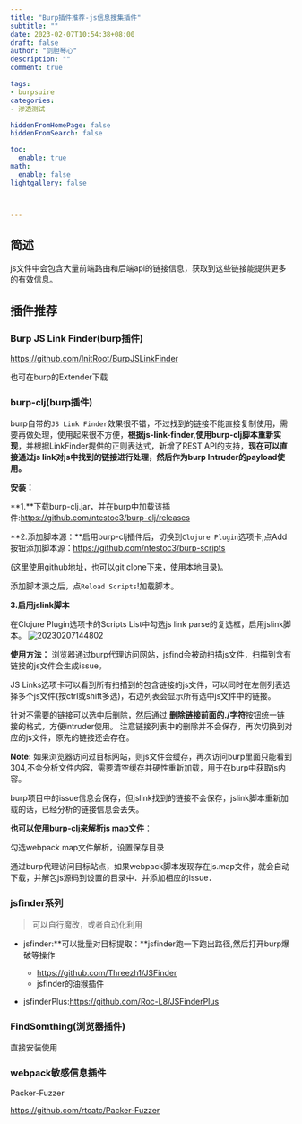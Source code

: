 ```yaml
---
title: "Burp插件推荐-js信息搜集插件"
subtitle: ""
date: 2023-02-07T10:54:38+08:00
draft: false
author: "剑胆琴心"
description: ""
comment: true

tags:
- burpsuire
categories:
- 渗透测试

hiddenFromHomePage: false
hiddenFromSearch: false

toc:
  enable: true
math:
  enable: false
lightgallery: false



---
```


<!--more-->



## 简述

js文件中会包含大量前端路由和后端api的链接信息，获取到这些链接能提供更多的有效信息。





## 插件推荐

### Burp JS Link Finder(burp插件)

https://github.com/InitRoot/BurpJSLinkFinder



也可在burp的Extender下载









### burp-clj(burp插件)

burp自带的`JS Link Finder`效果很不错，不过找到的链接不能直接复制使用，需要再做处理，使用起来很不方便，**根据js-link-finder,使用burp-clj脚本重新实现**，并根据LinkFinder提供的正则表达式，新增了REST API的支持，**现在可以直接通过js link对js中找到的链接进行处理，然后作为burp Intruder的payload使用。**



**安装：**

**1.**下载burp-clj.jar，并在burp中加载该插件:https://github.com/ntestoc3/burp-clj/releases

**2.添加脚本源：**启用burp-clj插件后，切换到`Clojure Plugin`选项卡,点Add按钮添加脚本源：https://github.com/ntestoc3/burp-scripts  

(这里使用github地址，也可以git clone下来，使用本地目录)。



添加脚本源之后，点`Reload Scripts`!加载脚本。



**3.启用jslink脚本**

在Clojure Plugin选项卡的Scripts List中勾选js link parse的复选框，启用jslink脚本。
![20230207144802](http://image.xpshuai.cn/20230207144802.png)




**使用方法：**
浏览器通过burp代理访问网站，jsfind会被动扫描js文件，扫描到含有链接的js文件会生成issue。

JS Links选项卡可以看到所有扫描到的包含链接的js文件，可以同时在左侧列表选择多个js文件(按ctrl或shift多选)，右边列表会显示所有选中js文件中的链接。

针对不需要的链接可以选中后删除，然后通过 **删除链接前面的./字符**按钮统一链接的格式，方便intruder使用。
注意链接列表中的删除并不会保存，再次切换到对应的js文件，原先的链接还会存在。


**Note:**
如果浏览器访问过目标网站，则js文件会缓存，再次访问burp里面只能看到304,不会分析文件内容，需要清空缓存并硬性重新加载，用于在burp中获取js内容。

burp项目中的issue信息会保存，但jslink找到的链接不会保存，jslink脚本重新加载的话，已经分析的链接信息会丢失。







**也可以使用burp-clj来解析js map文件**：

勾选webpack map文件解析，设置保存目录

通过burp代理访问目标站点，如果webpack脚本发现存在js.map文件，就会自动下载，并解包js源码到设置的目录中．并添加相应的issue．








### jsfinder系列

> 可以自行魔改，或者自动化利用

- jsfinder:**可以批量对目标提取：**jsfinder跑一下跑出路径,然后打开burp爆破等操作

  - https://github.com/Threezh1/JSFinder
  - jsfinder的油猴插件

- jsfinderPlus:https://github.com/Roc-L8/JSFinderPlus

  









### FindSomthing(浏览器插件)

直接安装使用







### webpack敏感信息插件

Packer-Fuzzer

https://github.com/rtcatc/Packer-Fuzzer







